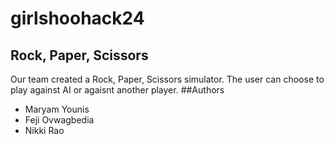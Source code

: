 # girlshoohack24
## Rock, Paper, Scissors
Our team created a Rock, Paper, Scissors simulator. The user can choose to play against AI or agaisnt another player. 
##Authors
* Maryam Younis
* Feji Ovwagbedia
* Nikki Rao
